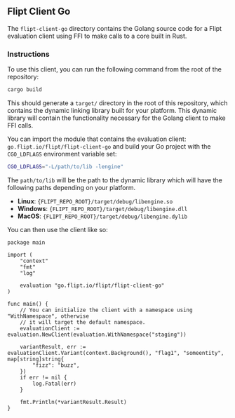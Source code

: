 ## Flipt Client Go

The `flipt-client-go` directory contains the Golang source code for a Flipt evaluation client using FFI to make calls to a core built in Rust.

### Instructions

To use this client, you can run the following command from the root of the repository:

```bash
cargo build
```

This should generate a `target/` directory in the root of this repository, which contains the dynamic linking library built for your platform. This dynamic library will contain the functionality necessary for the Golang client to make FFI calls.

You can import the module that contains the evaluation client: `go.flipt.io/flipt/flipt-client-go` and build your Go project with the `CGO_LDFLAGS` environment variable set:

```bash
CGO_LDFLAGS="-L/path/to/lib -lengine"
```

The `path/to/lib` will be the path to the dynamic library which will have the following paths depending on your platform.

- **Linux**: `{FLIPT_REPO_ROOT}/target/debug/libengine.so`
- **Windows**: `{FLIPT_REPO_ROOT}/target/debug/libengine.dll`
- **MacOS**: `{FLIPT_REPO_ROOT}/target/debug/libengine.dylib`

You can then use the client like so:

```golang
package main

import (
	"context"
	"fmt"
	"log"

	evaluation "go.flipt.io/flipt/flipt-client-go"
)

func main() {
	// You can initialize the client with a namespace using "WithNamespace", otherwise
	// it will target the default namespace.
	evaluationClient := evaluation.NewClient(evaluation.WithNamespace("staging"))

	variantResult, err := evaluationClient.Variant(context.Background(), "flag1", "someentity", map[string]string{
		"fizz": "buzz",
	})
	if err != nil {
		log.Fatal(err)
	}

	fmt.Println(*variantResult.Result)
}
```
